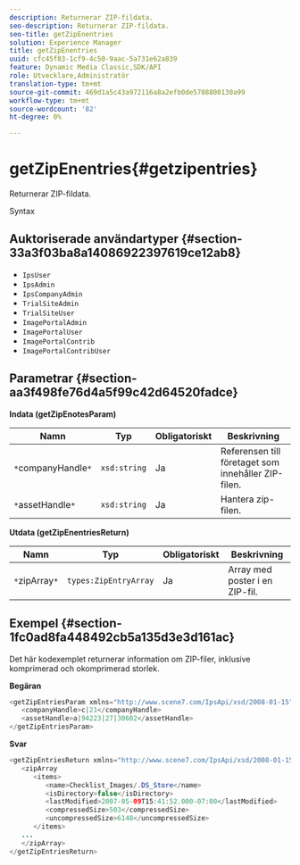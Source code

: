 ```yaml
---
description: Returnerar ZIP-fildata.
seo-description: Returnerar ZIP-fildata.
seo-title: getZipEnentries
solution: Experience Manager
title: getZipEnentries
uuid: cfc45f83-1cf9-4c50-9aac-5a731e62a839
feature: Dynamic Media Classic,SDK/API
role: Utvecklare,Administratör
translation-type: tm+mt
source-git-commit: 469d1a5c43a972116a8a2efb0de5708800130a99
workflow-type: tm+mt
source-wordcount: '82'
ht-degree: 0%

---
```



# getZipEnentries{#getzipentries}

Returnerar ZIP-fildata.

Syntax

## Auktoriserade användartyper {#section-33a3f03ba8a14086922397619ce12ab8}

* `IpsUser`
* `IpsAdmin`
* `IpsCompanyAdmin`
* `TrialSiteAdmin`
* `TrialSiteUser`
* `ImagePortalAdmin`
* `ImagePortalUser`
* `ImagePortalContrib`
* `ImagePortalContribUser`

## Parametrar {#section-aa3f498fe76d4a5f99c42d64520fadce}

**Indata (getZipEnotesParam)**

| Namn | Typ | Obligatoriskt | Beskrivning |
|---|---|---|---|
| `*`companyHandle`*` | `xsd:string` | Ja | Referensen till företaget som innehåller ZIP-filen. |
| `*`assetHandle`*` | `xsd:string` | Ja | Hantera zip-filen. |

**Utdata (getZipEnentriesReturn)**

| Namn | Typ | Obligatoriskt | Beskrivning |
|---|---|---|---|
| `*`zipArray`*` | `types:ZipEntryArray` | Ja | Array med poster i en ZIP-fil. |

## Exempel {#section-1fc0ad8fa448492cb5a135d3e3d161ac}

Det här kodexemplet returnerar information om ZIP-filer, inklusive komprimerad och okomprimerad storlek.

**Begäran**

```java
<getZipEntriesParam xmlns="http://www.scene7.com/IpsApi/xsd/2008-01-15">
   <companyHandle>c|21</companyHandle>
   <assetHandle>a|94223|27|30602</assetHandle>
</getZipEntriesParam>
```

**Svar**

```java
<getZipEntriesReturn xmlns="http://www.scene7.com/IpsApi/xsd/2008-01-15">
   <zipArray
      <items>
         <name>Checklist_Images/.DS_Store</name>
         <isDirectory>false</isDirectory>
         <lastModified>2007-05-09T15:41:52.000-07:00</lastModified>
         <compressedSize>503</compressedSize>
         <uncompressedSize>6148</uncompressedSize>
      </items>
   ...
   </zipArray>
</getZipEntriesReturn>
```

